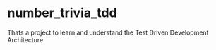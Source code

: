 # number_trivia_tdd

Thats a project to learn and understand the Test Driven Development Architecture
